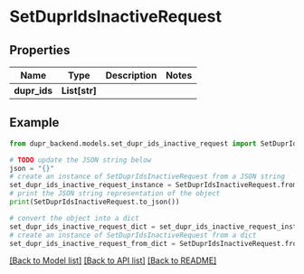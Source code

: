 # SetDuprIdsInactiveRequest


## Properties

Name | Type | Description | Notes
------------ | ------------- | ------------- | -------------
**dupr_ids** | **List[str]** |  | 

## Example

```python
from dupr_backend.models.set_dupr_ids_inactive_request import SetDuprIdsInactiveRequest

# TODO update the JSON string below
json = "{}"
# create an instance of SetDuprIdsInactiveRequest from a JSON string
set_dupr_ids_inactive_request_instance = SetDuprIdsInactiveRequest.from_json(json)
# print the JSON string representation of the object
print(SetDuprIdsInactiveRequest.to_json())

# convert the object into a dict
set_dupr_ids_inactive_request_dict = set_dupr_ids_inactive_request_instance.to_dict()
# create an instance of SetDuprIdsInactiveRequest from a dict
set_dupr_ids_inactive_request_from_dict = SetDuprIdsInactiveRequest.from_dict(set_dupr_ids_inactive_request_dict)
```
[[Back to Model list]](../README.md#documentation-for-models) [[Back to API list]](../README.md#documentation-for-api-endpoints) [[Back to README]](../README.md)


